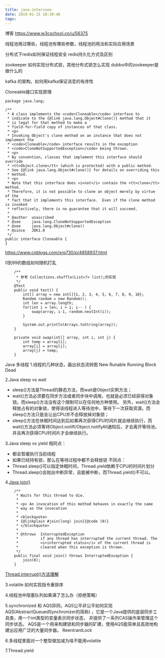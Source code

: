 ```yaml
---
title: java-interview
date: 2019-01-15 18:30:48
tags:
---
```

博客
https://www.w3cschool.cn/u/56375

线程池用过哪些，线程池有哪些参数，线程池的用法和实际应用场景

分布式下redis如何保证线程安全
redis持久化方式及区别

zookeeper 如何实现分布式锁，其他分布式锁怎么实现
dubbo中的zookeeper是做什么的

kafka 的架构，如何用kafka保证消息的有序性


Cloneable接口实现原理


```text
package java.lang;

/**
 * A class implements the <code>Cloneable</code> interface to
 * indicate to the {@link java.lang.Object#clone()} method that it
 * is legal for that method to make a
 * field-for-field copy of instances of that class.
 * <p>
 * Invoking Object's clone method on an instance that does not implement the
 * <code>Cloneable</code> interface results in the exception
 * <code>CloneNotSupportedException</code> being thrown.
 * <p>
 * By convention, classes that implement this interface should override
 * <tt>Object.clone</tt> (which is protected) with a public method.
 * See {@link java.lang.Object#clone()} for details on overriding this
 * method.
 * <p>
 * Note that this interface does <i>not</i> contain the <tt>clone</tt> method.
 * Therefore, it is not possible to clone an object merely by virtue of the
 * fact that it implements this interface.  Even if the clone method is invoked
 * reflectively, there is no guarantee that it will succeed.
 *
 * @author  unascribed
 * @see     java.lang.CloneNotSupportedException
 * @see     java.lang.Object#clone()
 * @since   JDK1.0
 */
public interface Cloneable {
}
```
https://www.cnblogs.com/xrq730/p/4858937.html


0到99的数组如何随机打乱
```text
	/**
     * 参考 Collections.shuffle(List<?> list);的实现
     */
    @Test
    public void test() {
        int[] array = new int[]{1, 2, 3, 4, 5, 6, 7, 8, 9, 10};
        Random random = new Random();
        int len = array.length;
        for(int i = len; i > 1; i-- ) {
            swap(array, i-1, random.nextInt(i));
        }

        System.out.println(Arrays.toString(array));
    }

    private void swap(int[] array, int i, int j) {
        int temp = array[i];
        array[i] = array[j];
        array[j] = temp;
    }

```

Java 多线程
1.线程的几种状态，画出状态流转图
New
Runable
Running
Block
Dead

2.Java sleep vs wait 
- sleep()方法是Thread的静态方法，而wait是Object实例方法；
- wait()方法必须要在同步方法或者同步块中调用，也就是必须已经获得对象锁。而sleep()方法没有这个限制可以在任何地方种使用。
另外，wait()方法会释放占有的对象锁，使得该线程进入等待池中，等待下一次获取资源。而sleep()方法只是会让出CPU并不会释放掉对象锁；
- sleep()方法在休眠时间达到后如果再次获得CPU时间片就会继续执行，而wait()方法必须等待Object.notift/Object.notifyAll通知后，才会离开等待池，
并且再次获得CPU时间片才会继续执行。

3.Java sleep vs yield
相同点：
- 都会暂缓执行当前线程
- 如果已经持有锁，那么在等待过程中都不会释放锁
不同点：
- Thread.sleep()可以指定休眠时间，Thread.yield依赖于CPU的时间片划分
- Thread.sleep()会抛出中断异常，且能被中断，而Thread.yield()不可以。

4.[Java join()](https://github.com/geekymv/netty-sample/blob/master/netty-sample-01-helloworld/src/main/java/com/geekymv/netty/sample/concurrent/multithread/JoinTest.java)
```text
    /**
     * Waits for this thread to die.
     *
     * <p> An invocation of this method behaves in exactly the same
     * way as the invocation
     *
     * <blockquote>
     * {@linkplain #join(long) join}{@code (0)}
     * </blockquote>
     *
     * @throws  InterruptedException
     *          if any thread has interrupted the current thread. The
     *          <i>interrupted status</i> of the current thread is
     *          cleared when this exception is thrown.
     */
    public final void join() throws InterruptedException {
        join(0);
    }
```
[Thread.interrupt()方法理解](https://blog.csdn.net/tianyuxingxuan/article/details/76222935)

3.volatile 如何实现指令重排序

4.线程池中阻塞队列如果满了怎么办（拒绝策略）




5.synchronized 和 AQS异同，AQS公平非公平如何实现
AQS(AbstractQueuedSynchronizer的简称) ，它是一个Java提供的底层同步工具类，用一个int类型的变量表示同步状态，
并提供了一系列CAS操作来管理这个同步状态。
AQS是一个用来构建锁和同步器的矿建，使用AQS能简单且高效地构建出应用广泛的大量同步器。
ReentrantLock 


















































6.多线程里面对一个整型做加减为啥不能用volatile

7.Thread.yield








































